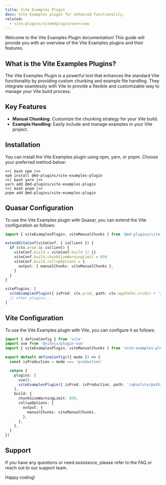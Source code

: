```yaml
---
title: Vite Examples Plugin
desc: Vite Examples plugin for enhanced functionality.
related:
  - vite-plugins/vitemdplugin/overview
---
```


Welcome to the Vite Examples Plugin documentation! This guide will provide you with an overview of the Vite Examples plugins and their features.

## What is the Vite Examples Plugins?

The Vite Examples Plugin is a powerful tool that enhances the standard Vite functionality by providing custom chunking and example file handling. They integrate seamlessly with Vite to provide a flexible and customizable way to manage your Vite build process.

## Key Features

- **Manual Chunking**: Customize the chunking strategy for your Vite build.
- **Example Handling**: Easily include and manage examples in your Vite project.

## Installation

You can install the Vite Examples plugin using npm, yarn, or pnpm. Choose your preferred method below:

```tabs
<<| bash npm |>>
npm install @md-plugins/vite-examples-plugin
<<| bash yarn |>>
yarn add @md-plugins/vite-examples-plugin
<<| bash pnpm |>>
pnpm add @md-plugins/vite-examples-plugin
```

## Quasar Configuration

To use the Vite Examples plugin with Quasar, you can extend the Vite configuration as follows:

```typescript
import { viteExamplesPlugin, viteManualChunks } from '@md-plugins/vite-examples-plugin'

extendViteConf(viteConf, { isClient }) {
  if (ctx.prod && isClient) {
    viteConf.build = viteConf.build || {}
    viteConf.build.chunkSizeWarningLimit = 650
    viteConf.build.rollupOptions = {
      output: { manualChunks: viteManualChunks },
    }
  }
}

vitePlugins: [
  viteExamplesPlugin({ isProd: ctx.prod, path: ctx.appPaths.srcDir + '/examples' }),
  // other plugins...
]
```

## Vite Configuration

To use the Vite Examples plugin with Vite, you can configure it as follows:

```typescript
import { defineConfig } from 'vite'
import vue from '@vitejs/plugin-vue'
import { viteExamplesPlugin, viteManualChunks } from 'vite-examples-plugin'

export default defineConfig(({ mode }) => {
  const isProduction = mode === 'production'

  return {
    plugins: [
      vue(),
      viteExamplesPlugin({ isProd: isProduction, path: '/absolute/path/to/examples' }),
    ],
    build: {
      chunkSizeWarningLimit: 650,
      rollupOptions: {
        output: {
          manualChunks: viteManualChunks,
        },
      },
    },
  }
})
```

## Support

If you have any questions or need assistance, please refer to the FAQ or reach out to our support team.

Happy coding!

